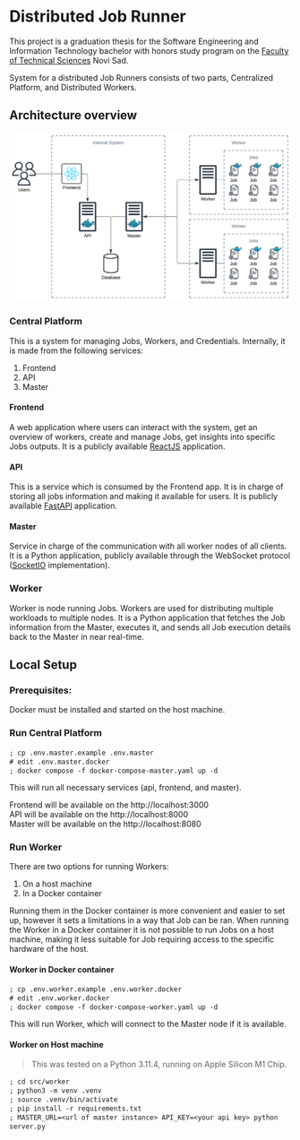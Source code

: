 # Distributed Job Runner

This project is a graduation thesis for the Software Engineering and Information Technology bachelor with honors study program on the [Faculty of Technical Sciences](http://ftn.uns.ac.rs/691618389/fakultet-tehnickih-nauka) Novi Sad.

System for a distributed Job Runners consists of two parts, Centralized Platform, and Distributed Workers.

## Architecture overview

![Infrastructure Diagram](./assets/architecture-diagram.png)

### Central Platform

This is a system for managing Jobs, Workers, and Credentials. Internally, it is made from the following services:
1. Frontend
2. API
3. Master

#### Frontend
A web application where users can interact with the system, get an overview of workers, create and manage Jobs, get insights into specific Jobs outputs.
It is a publicly available [ReactJS](https://react.dev/) application.

#### API
This is a service which is consumed by the Frontend app. It is in charge of storing all jobs information and making it available for users.
It is publicly available [FastAPI](https://fastapi.tiangolo.com/) application.

#### Master
Service in charge of the communication with all worker nodes of all clients.
It is a Python application, publicly available through the WebSocket protocol ([SocketIO](https://socket.io/) implementation).

### Worker
Worker is node running Jobs. Workers are used for distributing multiple workloads to multiple nodes.
It is a Python application that fetches the Job information from the Master, executes it, and sends all Job execution details back to the Master in near real-time.

## Local Setup
### Prerequisites:
Docker must be installed and started on the host machine.

### Run Central Platform
```shell
; cp .env.master.example .env.master
# edit .env.master.docker
; docker compose -f docker-compose-master.yaml up -d
```
This will run all necessary services (api, frontend, and master).

Frontend will be available on the http://localhost:3000 \
API will be available on the http://localhost:8000 \
Master will be available on the http://localhost:8080

### Run Worker
There are two options for running Workers:
1. On a host machine
2. In a Docker container

Running them in the Docker container is more convenient and easier to set up, however it sets a limitations in a way that Job can be ran. When running the Worker in a Docker container it is not possible to run Jobs on a host machine, making it less suitable for Job requiring access to the specific hardware of the host.

#### Worker in Docker container
```shell
; cp .env.worker.example .env.worker.docker
# edit .env.worker.docker
; docker compose -f docker-compose-worker.yaml up -d
```
This will run Worker, which will connect to the Master node if it is available.

#### Worker on Host machine
> This was tested on a Python 3.11.4, running on Apple Silicon M1 Chip.

```shell
; cd src/worker
; python3 -m venv .venv
; source .venv/bin/activate
; pip install -r requirements.txt
; MASTER_URL=<url of master instance> API_KEY=<your api key> python server.py
```
